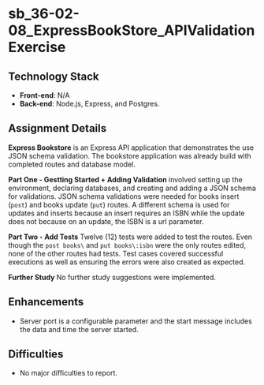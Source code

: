 # sb_36-02-08_ExpressBookStore_APIValidationExercise


## Technology Stack
- **Front-end**: N/A
- **Back-end**: Node.js, Express, and Postgres.


## Assignment Details

**Express Bookstore** is an Express API application that demonstrates the use JSON schema validation. The bookstore application was already build with completed routes and database model. 

**Part One - Gestting Started + Adding Validation** involved setting up the environment, declaring databases, and creating and adding a JSON schema for validations. JSON schema validations were needed for books insert (`post`) and books update (`put`) routes. A different schema is used for updates and inserts because an insert requires an ISBN while the update does not because on an update, the ISBN is a url parameter. 

**Part Two - Add Tests** 
Twelve (12) tests were added to test the routes. Even though the `post books\` and `put books\:isbn` were the only routes edited, none of the other routes had tests. Test cases covered successful executions as well as ensuring the errors were also created as expected.

**Further Study** 
No further study suggestions were implemented.


## Enhancements
- Server port is a configurable parameter and the start message includes the data and time the server started. 

## Difficulties
- No major difficulties to report.
